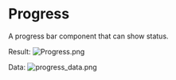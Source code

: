 # Progress
A progress bar component that can show status.

Result:
![Progress.png](https://i.loli.net/2020/09/28/HS7kpFghGjwe4tK.png)

Data:
![progress_data.png](https://i.loli.net/2020/09/28/rvo7RJGOsKzwyZI.png)
